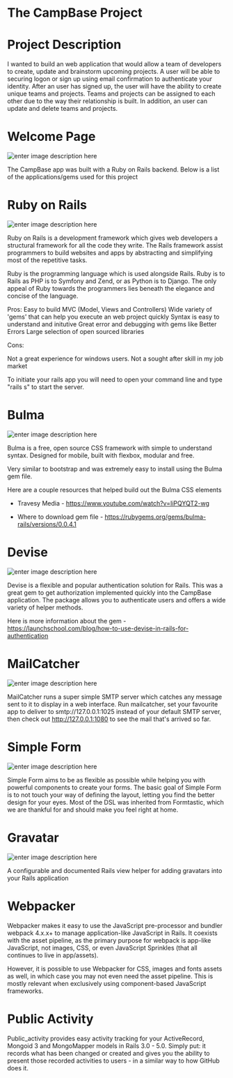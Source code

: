 # The CampBase Project

# Project Description

I wanted to build an web application that would allow a team of developers to create, update and brainstorm upcoming projects.  A user will be able to securing logon or sign up using email confirmation to authenticate your identity.  After an user has signed up, the user will have the ability to create unique teams and projects.  Teams and projects can be assigned to each other due to the way their relationship is built.  In addition, an user can update and delete teams and projects.

# Welcome Page


![enter image description here](https://i.ibb.co/vH2w6NY/screenshot-localhost-3000-2019-10-19-01-41-57.png")

The CampBase app was built with a Ruby on Rails backend.  Below is a list of the applications/gems used for this project

# Ruby on Rails

![enter image description here](https://s3.amazonaws.com/com.twilio.prod.twilio-docs/images/twilio-on-rails.width-808.png)

Ruby on Rails is a development framework which gives web developers a structural framework for all the code they write. The Rails framework assist programmers to build websites and apps by abstracting and simplifying most of the repetitive tasks.

Ruby is the programming language which is used alongside Rails. Ruby is to Rails as PHP is to Symfony and Zend, or as Python is to Django. The only appeal of Ruby towards the programmers lies beneath the elegance and concise of the language.

Pros:
Easy to build MVC (Model, Views and Controllers)
Wide variety of 'gems' that can help you execute an web project quickly
Syntax is easy to understand and initutive
Great error and debugging with gems like Better Errors
Large selection of open sourced libraries


Cons: 

Not a great experience for windows users. 
Not a sought after skill in my job market

To initiate your rails app you will need to open your command line and type "rails s" to start the server.


# Bulma

![enter image description here](https://i.imgur.com/rZxrMv6.jpg)

Bulma is a free, open source CSS framework with simple to understand syntax.  Designed for mobile, built with flexbox, modular and free.

Very similar to bootstrap and was extremely easy to install using the Bulma gem file.    

Here are a couple resources that helped build out the Bulma CSS elements

- Travesy Media - https://www.youtube.com/watch?v=IiPQYQT2-wg

- Where to download gem file - https://rubygems.org/gems/bulma-rails/versions/0.0.4.1

# Devise

![enter image description here](https://i.imgur.com/PCL91pN.png)

Devise is a flexible and popular authentication solution for Rails.  This was a great gem to get authorization implemented quickly into the CampBase application.  The package allows you to authenticate users and offers a wide variety of helper methods.

Here is more information about the gem - https://launchschool.com/blog/how-to-use-devise-in-rails-for-authentication

# MailCatcher

![enter image description here](https://i.imgur.com/LG57d9y.jpg)

MailCatcher runs a super simple SMTP server which catches any message sent to it to display in a web interface. Run mailcatcher, set your favourite app to deliver to smtp://127.0.0.1:1025 instead of your default SMTP server, then check out http://127.0.0.1:1080 to see the mail that's arrived so far.


# Simple Form

![enter image description here](https://i.imgur.com/I3vovav.png)

Simple Form aims to be as flexible as possible while helping you with powerful components to create your forms. The basic goal of Simple Form is to not touch your way of defining the layout, letting you find the better design for your eyes. Most of the DSL was inherited from Formtastic, which we are thankful for and should make you feel right at home.


# Gravatar

![enter image description here](https://i.imgur.com/N5gu9af.png)

A configurable and documented Rails view helper for adding gravatars into your Rails application


# Webpacker

Webpacker makes it easy to use the JavaScript pre-processor and bundler webpack 4.x.x+ to manage application-like JavaScript in Rails. It coexists with the asset pipeline, as the primary purpose for webpack is app-like JavaScript, not images, CSS, or even JavaScript Sprinkles (that all continues to live in app/assets).

However, it is possible to use Webpacker for CSS, images and fonts assets as well, in which case you may not even need the asset pipeline. This is mostly relevant when exclusively using component-based JavaScript frameworks.


# Public Activity

Public_activity provides easy activity tracking for your ActiveRecord, Mongoid 3 and MongoMapper models in Rails 3.0 - 5.0. Simply put: it records what has been changed or created and gives you the ability to present those recorded activities to users - in a similar way to how GitHub does it.

